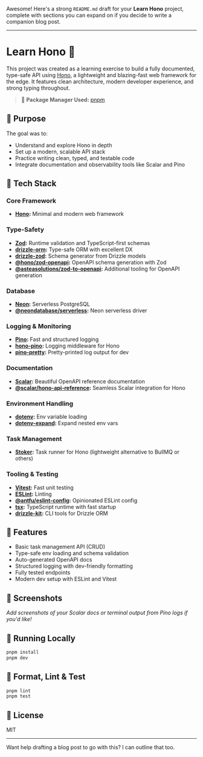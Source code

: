 Awesome! Here's a strong `README.md` draft for your **Learn Hono** project, complete with sections you can expand on if you decide to write a companion blog post.

---

# Learn Hono 🦊

This project was created as a learning exercise to build a fully documented, type-safe API using [Hono](https://hono.dev/), a lightweight and blazing-fast web framework for the edge. It features clean architecture, modern developer experience, and strong typing throughout.

> 🔧 **Package Manager Used:** [pnpm](https://pnpm.io)

## 🧠 Purpose

The goal was to:
- Understand and explore Hono in depth
- Set up a modern, scalable API stack
- Practice writing clean, typed, and testable code
- Integrate documentation and observability tools like Scalar and Pino

## 🧱 Tech Stack

### Core Framework
- **[Hono](https://hono.dev/):** Minimal and modern web framework

### Type-Safety
- **[Zod](https://zod.dev/):** Runtime validation and TypeScript-first schemas
- **[drizzle-orm](https://orm.drizzle.team/):** Type-safe ORM with excellent DX
- **[drizzle-zod](https://github.com/drizzle-team/drizzle-zod):** Schema generator from Drizzle models
- **[@hono/zod-openapi](https://github.com/honojs/zod-openapi):** OpenAPI schema generation with Zod
- **[@asteasolutions/zod-to-openapi](https://github.com/asteasolutions/zod-to-openapi):** Additional tooling for OpenAPI generation

### Database
- **[Neon](https://neon.tech):** Serverless PostgreSQL
- **[@neondatabase/serverless](https://www.npmjs.com/package/@neondatabase/serverless):** Neon serverless driver

### Logging & Monitoring
- **[Pino](https://getpino.io/):** Fast and structured logging
- **[hono-pino](https://github.com/aykutkardas/hono-pino):** Logging middleware for Hono
- **[pino-pretty](https://www.npmjs.com/package/pino-pretty):** Pretty-printed log output for dev

### Documentation
- **[Scalar](https://scalar.com/):** Beautiful OpenAPI reference documentation
- **[@scalar/hono-api-reference](https://www.npmjs.com/package/@scalar/hono-api-reference):** Seamless Scalar integration for Hono

### Environment Handling
- **[dotenv](https://github.com/motdotla/dotenv):** Env variable loading
- **[dotenv-expand](https://www.npmjs.com/package/dotenv-expand):** Expand nested env vars

### Task Management
- **[Stoker](https://github.com/henrik/stoker):** Task runner for Hono (lightweight alternative to BullMQ or others)

### Tooling & Testing
- **[Vitest](https://vitest.dev):** Fast unit testing
- **[ESLint](https://eslint.org/):** Linting
- **[@antfu/eslint-config](https://github.com/antfu/eslint-config):** Opinionated ESLint config
- **[tsx](https://github.com/esbuild-kit/tsx):** TypeScript runtime with fast startup
- **[drizzle-kit](https://github.com/drizzle-team/drizzle-kit):** CLI tools for Drizzle ORM

## 🚀 Features

- Basic task management API (CRUD)
- Type-safe env loading and schema validation
- Auto-generated OpenAPI docs
- Structured logging with dev-friendly formatting
- Fully tested endpoints
- Modern dev setup with ESLint and Vitest

## 📸 Screenshots

_Add screenshots of your Scalar docs or terminal output from Pino logs if you'd like!_

## 🧪 Running Locally

```bash
pnpm install
pnpm dev
```

## 🧼 Format, Lint & Test

```bash
pnpm lint
pnpm test
```

## 🧾 License

MIT

---

Want help drafting a blog post to go with this? I can outline that too.
